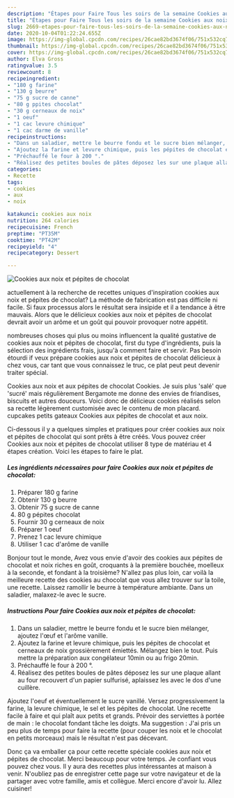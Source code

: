 ```yaml
---
description: "Étapes pour Faire Tous les soirs de la semaine Cookies aux noix et pépites de chocolat"
title: "Étapes pour Faire Tous les soirs de la semaine Cookies aux noix et pépites de chocolat"
slug: 2669-etapes-pour-faire-tous-les-soirs-de-la-semaine-cookies-aux-noix-et-pepites-de-chocolat
date: 2020-10-04T01:22:24.655Z
image: https://img-global.cpcdn.com/recipes/26cae82bd3674f06/751x532cq70/cookies-aux-noix-et-pepites-de-chocolat-photo-principale-de-la-recette.jpg
thumbnail: https://img-global.cpcdn.com/recipes/26cae82bd3674f06/751x532cq70/cookies-aux-noix-et-pepites-de-chocolat-photo-principale-de-la-recette.jpg
cover: https://img-global.cpcdn.com/recipes/26cae82bd3674f06/751x532cq70/cookies-aux-noix-et-pepites-de-chocolat-photo-principale-de-la-recette.jpg
author: Elva Gross
ratingvalue: 3.5
reviewcount: 8
recipeingredient:
- "180 g farine"
- "130 g beurre"
- "75 g sucre de canne"
- "80 g ppites chocolat"
- "30 g cerneaux de noix"
- "1 oeuf"
- "1 cac levure chimique"
- "1 cac darme de vanille"
recipeinstructions:
- "Dans un saladier, mettre le beurre fondu et le sucre bien mélanger, ajoutez l&#39;œuf et l&#39;arôme vanille."
- "Ajoutez la farine et levure chimique, puis les pépites de chocolat et cerneaux de noix grossièrement émiettés. Mélangez bien le tout. Puis mettre la préparation aux congélateur 10min ou au frigo 20min."
- "Préchauffé le four à 200 °."
- "Réalisez des petites boules de pâtes déposez les sur une plaque allant au four recouvert d&#39;un papier sulfurisé, aplaissez les avec le dos d&#39;une cuillère."
categories:
- Recette
tags:
- cookies
- aux
- noix

katakunci: cookies aux noix 
nutrition: 264 calories
recipecuisine: French
preptime: "PT35M"
cooktime: "PT42M"
recipeyield: "4"
recipecategory: Dessert

---
```



![Cookies aux noix et pépites de chocolat](https://img-global.cpcdn.com/recipes/26cae82bd3674f06/751x532cq70/cookies-aux-noix-et-pepites-de-chocolat-photo-principale-de-la-recette.jpg)

actuellement à la recherche de recettes uniques d'inspiration cookies aux noix et pépites de chocolat? La méthode de fabrication est pas difficile ni facile. Si faux processus alors le résultat sera insipide et il a tendance à être mauvais. Alors que le délicieux cookies aux noix et pépites de chocolat devrait avoir un arôme et un goût qui pouvoir provoquer notre appétit.

nombreuses choses qui plus ou moins influencent la qualité gustative de cookies aux noix et pépites de chocolat, first du type d'ingrédients, puis la sélection des ingrédients frais, jusqu'à comment faire et servir. Pas besoin étourdi if veux prépare cookies aux noix et pépites de chocolat délicieux à chez vous, car tant que vous connaissez le truc, ce plat peut peut devenir traiter spécial.

Cookies aux noix et aux pépites de chocolat Cookies. Je suis plus &#39;salé&#39; que &#39;sucré&#39; mais régulièrement Bergamote me donne des envies de friandises, biscuits et autres douceurs. Voici donc de délicieux cookies réalisés selon sa recette légèrement customisée avec le contenu de mon placard. cupcakes petits gateaux Cookies aux pépites de chocolat et aux noix.


Ci-dessous il y a quelques simples et pratiques pour créer cookies aux noix et pépites de chocolat qui sont prêts à être créés. Vous pouvez créer Cookies aux noix et pépites de chocolat utiliser 8 type de matériau et 4 étapes création. Voici les étapes to faire le plat.

<!--inarticleads1-->

##### Les ingrédients nécessaires pour faire Cookies aux noix et pépites de chocolat:

1. Préparer 180 g farine
1. Obtenir 130 g beurre
1. Obtenir 75 g sucre de canne
1.  80 g pépites chocolat
1. Fournir 30 g cerneaux de noix
1. Préparer 1 oeuf
1. Prenez 1 cac levure chimique
1. Utiliser 1 cac d&#39;arôme de vanille


Bonjour tout le monde, Avez vous envie d&#39;avoir des cookies aux pépites de chocolat et noix riches en goût, croquants à la première bouchée, moelleux à la seconde, et fondant à la troisième? N&#39;allez pas plus loin, car voilà la meilleure recette des cookies au chocolat que vous allez trouver sur la toile, une recette. Laissez ramollir le beurre à température ambiante. Dans un saladier, malaxez-le avec le sucre. 

<!--inarticleads2-->

##### Instructions Pour faire Cookies aux noix et pépites de chocolat:

1. Dans un saladier, mettre le beurre fondu et le sucre bien mélanger, ajoutez l&#39;œuf et l&#39;arôme vanille.
1. Ajoutez la farine et levure chimique, puis les pépites de chocolat et cerneaux de noix grossièrement émiettés. Mélangez bien le tout. Puis mettre la préparation aux congélateur 10min ou au frigo 20min.
1. Préchauffé le four à 200 °.
1. Réalisez des petites boules de pâtes déposez les sur une plaque allant au four recouvert d&#39;un papier sulfurisé, aplaissez les avec le dos d&#39;une cuillère.


Ajoutez l&#39;oeuf et éventuellement le sucre vanillé. Versez progressivement la farine, la levure chimique, le sel et les pépites de chocolat. Une recette facile à faire et qui plaît aux petits et grands. Prévoir des serviettes à portée de main : le chocolat fondant tâche les doigts. Ma suggestion : J&#39;ai pris un peu plus de temps pour faire la recette (pour couper les noix et le chocolat en petits morceaux) mais le résultat n&#39;est pas décevant. 


Donc ça va emballer ça pour cette recette spéciale cookies aux noix et pépites de chocolat. Merci beaucoup pour votre temps. Je confiant vous pouvez chez vous. Il y aura des recettes plus  intéressantes at maison à venir. N'oubliez pas de enregistrer cette page sur votre navigateur et de la partager avec votre famille, amis et collègue. Merci encore d'avoir lu. Allez cuisiner!
